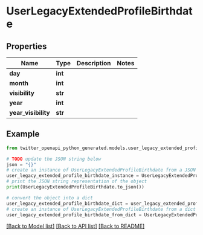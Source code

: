 # UserLegacyExtendedProfileBirthdate


## Properties

Name | Type | Description | Notes
------------ | ------------- | ------------- | -------------
**day** | **int** |  | 
**month** | **int** |  | 
**visibility** | **str** |  | 
**year** | **int** |  | 
**year_visibility** | **str** |  | 

## Example

```python
from twitter_openapi_python_generated.models.user_legacy_extended_profile_birthdate import UserLegacyExtendedProfileBirthdate

# TODO update the JSON string below
json = "{}"
# create an instance of UserLegacyExtendedProfileBirthdate from a JSON string
user_legacy_extended_profile_birthdate_instance = UserLegacyExtendedProfileBirthdate.from_json(json)
# print the JSON string representation of the object
print(UserLegacyExtendedProfileBirthdate.to_json())

# convert the object into a dict
user_legacy_extended_profile_birthdate_dict = user_legacy_extended_profile_birthdate_instance.to_dict()
# create an instance of UserLegacyExtendedProfileBirthdate from a dict
user_legacy_extended_profile_birthdate_from_dict = UserLegacyExtendedProfileBirthdate.from_dict(user_legacy_extended_profile_birthdate_dict)
```
[[Back to Model list]](../README.md#documentation-for-models) [[Back to API list]](../README.md#documentation-for-api-endpoints) [[Back to README]](../README.md)


